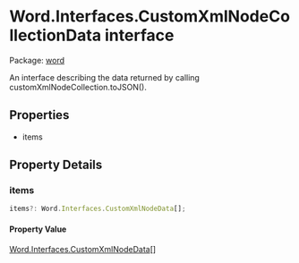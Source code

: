 # Word.Interfaces.CustomXmlNodeCollectionData interface

Package: [word](/en-us/javascript/api/word)

An interface describing the data returned by calling customXmlNodeCollection.toJSON().

## Properties

- items

## Property Details

### items

```typescript
items?: Word.Interfaces.CustomXmlNodeData[];
```

#### Property Value

[Word.Interfaces.CustomXmlNodeData](/en-us/javascript/api/word/word.interfaces.customxmlnodedata)[]